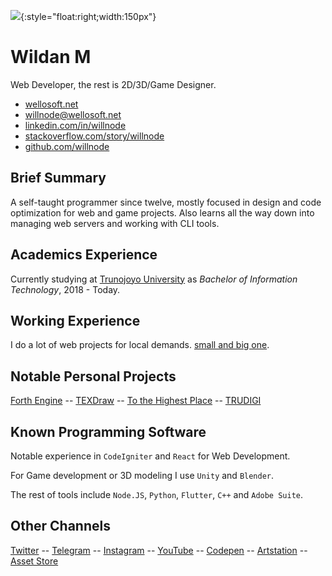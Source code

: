 

![](https://res.cloudinary.com/wellosoft/image/upload/w_600,h_900,c_fill,g_auto/v1580177807/home/avatar-5.png){:style="float:right;width:150px"}

# Wildan M

Web Developer, the rest is 2D/3D/Game Designer.

- [wellosoft.net](https://wellosoft.net)
- [willnode@wellosoft.net](mailto:willnode@wellosoft.net)
- [linkedin.com/in/willnode](https://www.linkedin.com/in/willnode/)
- [stackoverflow.com/story/willnode](https://stackoverflow.com/story/willnode)
- [github.com/willnode](https://github.com/willnode)

<div style="clear:both"></div>

## Brief Summary

A self-taught programmer since twelve, mostly focused in design and code optimization for web and game projects. Also learns all the way down into managing web servers and working with CLI tools.

## Academics Experience

Currently studying at [Trunojoyo University](http://www.trunojoyo.ac.id/) as *Bachelor of Information Technology*, 2018 - Today.

## Working Experience

I do a lot of web projects for local demands. [small and big one](https://trudigi.id).

## Notable Personal Projects

[Forth Engine](https://forth.wellosoft.net/) -- [TEXDraw](https://www.assetstore.unity3d.com/#!/content/51426) -- [To the Highest Place](https://willnode.itch.io/tthp) -- [TRUDIGI](https://trudigi.id)

## Known Programming Software

Notable experience in `CodeIgniter` and `React` for Web Development.

For Game development or 3D modeling I use `Unity` and `Blender`.

The rest of tools include `Node.JS`, `Python`, `Flutter`, `C++` and `Adobe Suite`.

## Other Channels

[Twitter](https://twitter.com/wiiin0de) -- [Telegram](https://telegram.com/wiiin0de) -- [Instagram](https://ig.me/wiiin0de) -- [YouTube](https://www.youtube.com/channel/UCJr_vGlEh3DvYyPXh-VJscg) -- [Codepen](https://codepen.io/willnode) -- [Artstation](https://artstation.com/willnode) -- [Asset Store](https://assetstore.unity.com/publishers/11882)
